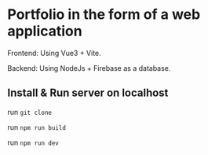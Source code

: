 # Portfolio in the form of a web application

Frontend: Using Vue3 + Vite.

Backend: Using NodeJs + Firebase as a database.

## Install & Run server on localhost

run `git clone`

run `npm run build`

run `npm run dev`
